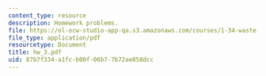 ```yaml
---
content_type: resource
description: Homework problems.
file: https://ol-ocw-studio-app-qa.s3.amazonaws.com/courses/1-34-waste-containment-and-remediation-technology-spring-2004/87b7f334a1fcb00f06b77b72ae858dcc_hw_3.pdf
file_type: application/pdf
resourcetype: Document
title: hw_3.pdf
uid: 87b7f334-a1fc-b00f-06b7-7b72ae858dcc
---
```


